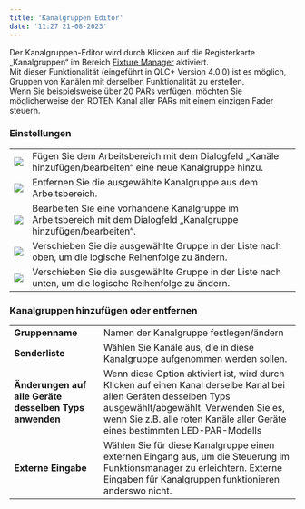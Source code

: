 ```yaml
---
title: 'Kanalgruppen Editor'
date: '11:27 21-08-2023'
---
```


Der Kanalgruppen-Editor wird durch Klicken auf die Registerkarte „Kanalgruppen“ im Bereich [Fixture Manager](/fixture-manager) aktiviert.  
Mit dieser Funktionalität (eingeführt in QLC+ Version 4.0.0) ist es möglich, Gruppen von Kanälen mit derselben Funktionalität zu erstellen.  
Wenn Sie beispielsweise über 20 PARs verfügen, möchten Sie möglicherweise den ROTEN Kanal aller PARs mit einem einzigen Fader steuern.

### Einstellungen

|     |     |
| --- | --- |
| ![](/basics/edit_add.png) | Fügen Sie dem Arbeitsbereich mit dem Dialogfeld „Kanäle hinzufügen/bearbeiten“ eine neue Kanalgruppe hinzu. |
| ![](/basics/edit_remove.png) | Entfernen Sie die ausgewählte Kanalgruppe aus dem Arbeitsbereich. |
| ![](/basics/configure.png) | Bearbeiten Sie eine vorhandene Kanalgruppe im Arbeitsbereich mit dem Dialogfeld „Kanalgruppe hinzufügen/bearbeiten“. |
| ![](/basics/up.png) | Verschieben Sie die ausgewählte Gruppe in der Liste nach oben, um die logische Reihenfolge zu ändern. |
| ![](/basics/down.png) | Verschieben Sie die ausgewählte Gruppe in der Liste nach unten, um die logische Reihenfolge zu ändern. |

### Kanalgruppen hinzufügen oder entfernen

|     |     |
| --- | --- |
| **Gruppenname** | Namen der Kanalgruppe festlegen/ändern |
| **Senderliste** | Wählen Sie Kanäle aus, die in diese Kanalgruppe aufgenommen werden sollen. |
| **Änderungen auf alle Geräte desselben Typs anwenden** | Wenn diese Option aktiviert ist, wird durch Klicken auf einen Kanal derselbe Kanal bei allen Geräten desselben Typs ausgewählt/abgewählt. Verwenden Sie es, wenn Sie z.B. alle roten Kanäle aller Geräte eines bestimmten LED-PAR-Modells |
| **Externe Eingabe** | Wählen Sie für diese Kanalgruppe einen externen Eingang aus, um die Steuerung im Funktionsmanager zu erleichtern. Externe Eingaben für Kanalgruppen funktionieren anderswo nicht. |